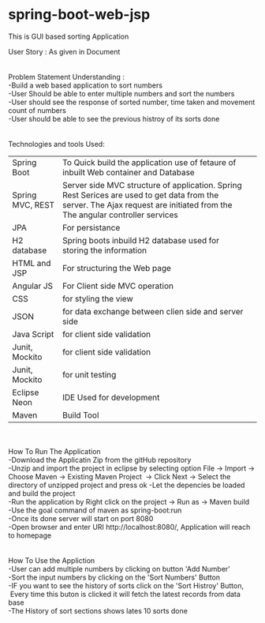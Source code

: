 # spring-boot-web-jsp
This is GUI based sorting Application

User Story : As given in Document<br>
<br>
<br>
Problem Statement Understanding : <br>
 -Build a web based application to sort numbers<br>
 -User Should be able to enter multiple numbers and sort the numbers <br>
 -User should see the response of sorted number, time taken and movement count of numbers<br>
 -User should be able to see the previous histroy of its sorts done<br>
<br>
<br>
Technologies and tools Used:<br>
<table
  <tr>
    <td>Spring Boot</td>
    <td>To Quick build the application use of fetaure of inbuilt Web container and Database </td>
  </tr>
  
  <tr>
    <td>Spring MVC, REST</td>
    <td>Server side MVC structure of application. Spring Rest Serices are used to get data from the server. The Ajax request are initiated from the  The angular controller services</td>
  </tr>
  
  <tr>
    <td>JPA</td>
    <td>For persistance</td>
  </tr>
  
  <tr>
    <td>H2 database</td>
    <td>Spring boots inbuild H2 database used for storing the information</td>
  </tr>
  
   
  <tr>
    <td>HTML and JSP</td>
    <td>For structuring the Web page</td>
  </tr>
  
   
  <tr>
    <td>Angular JS</td>
    <td>For Client side MVC operation</td>
  </tr>
  
  <tr>
    <td>CSS</td>
    <td>for styling the view</td>
  </tr>
  
  <tr>
    <td>JSON</td>
    <td>for data exchange between clien side and server side</td>
  </tr>
  
  <tr>
    <td>Java Script </td>
    <td>for client side validation</td>
  </tr>
  
  <tr>
    <td>Junit, Mockito</td>
    <td>for client side validation</td>
  </tr>
  
  <tr>
    <td>Junit, Mockito</td>
    <td>for unit testing</td>
  </tr>
  
  <tr>
    <td>Eclipse Neon </td>
    <td>IDE Used for development</td>
  </tr>
  
  <tr>
    <td>Maven</td>
    <td>Build Tool<td>
  </tr>
</table>


<br>
<br>
How To Run The Application<br>
 -Download the Applicatin Zip from the gitHub repository<br>
 -Unzip and import the project in eclipse by selecting option File -> Import -> Choose Maven -> Existing Maven Project
  &nbsp;-> Click Next -> Select the directory of unzipped project and press ok	
 -Let the depencies be loaded and build the project<br>
 -Run the application by Right click on the project -> Run as -> Maven build<br>
 -Use the goal command of maven as spring-boot:run<br>
 -Once its done server will start on port 8080<br>
 -Open browser and enter URI http://localhost:8080/, Application will reach to homepage<br>
<br>
<br>
How To Use the Appliction<br>
 -User can add multiple numbers by clicking on button 'Add Number'<br>
 -Sort the input numbers by clicking on the 'Sort Numbers' Button<br>
 -IF you want to see the history of sorts click on the 'Sort Histroy' Button, <br>
  &nbsp;Every time this buton is clicked it will fetch the latest records from data base<br>
-The History of sort sections shows lates 10 sorts done

